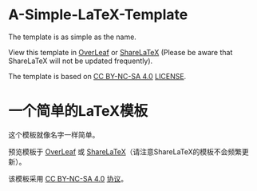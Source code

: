 # A-Simple-LaTeX-Template

The template is as simple as the name.

View this template in [OverLeaf](https://cn.overleaf.com/read/mxmypkyfrzpz) or [ShareLaTeX](https://latex.sjtu.edu.cn/read/ndjrkpksrfzn) (Please be aware that ShareLaTeX will not be updated frequently).

The template is based on [CC BY-NC-SA 4.0](http://creativecommons.org/licenses/by-nc-sa/4.0/) [LICENSE](https://github.com/JamesZhutheThird/A-Simple-LaTeX-Template/edit/main/LICENSE).

# 一个简单的LaTeX模板

这个模板就像名字一样简单。

预览模板于 [OverLeaf](https://cn.overleaf.com/read/mxmypkyfrzpz) 或 [ShareLaTeX](https://latex.sjtu.edu.cn/read/ndjrkpksrfzn)（请注意ShareLaTeX的模板不会频繁更新）。

该模板采用 [CC BY-NC-SA 4.0](http://creativecommons.org/licenses/by-nc-sa/4.0/) [协议](https://github.com/JamesZhutheThird/A-Simple-LaTeX-Template/edit/main/LICENSE)。
